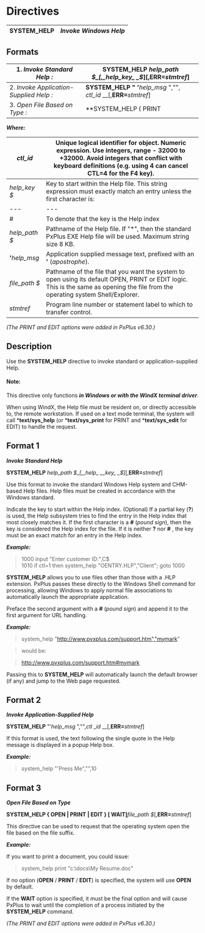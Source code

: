 # Directives 

**SYSTEM_HELP** |  **_Invoke Windows Help_**  
---|---  
  
##  Formats

1\. _Invoke Standard Help_ _:_ |  **SYSTEM_HELP** _help_path_ _$_[,_help_key_ _$_][,**ERR=**_stmtref_]  
---|---  
2\. _Invoke Application-Supplied Help_ _:_ |  **SYSTEM_HELP " '**_help_msg_ ","", _ctl_id_ __[,**ERR=**_stmtref_]  
3\. _Open File Based on Type_ _:_ |  **SYSTEM_HELP { PRINT | EDIT | OPEN }**__**[ WAIT ]**_file_path_ _$_[,**ERR=**_stmtref_]  
  
**_Where:_**

_ctl_id_ |  Unique logical identifier for object. Numeric expression. Use integers, range **-** 32000 to +32000. Avoid integers that conflict with keyboard definitions (e.g. using 4 can cancel CTL=4 for the **F4** key).  
---|---  
_help_key_ _$_ |  Key to start within the Help file. This string expression must exactly match an entry unless the first character is: |  **?** |  To denote a partial key  
---|---  
# |  To denote that the key is the Help index  
_help_path_ _$_ |  Pathname of the Help file. If "*", then the standard PxPlus EXE Help file will be used. Maximum string size 8 KB.  
**'**_help_msg_ |  Application supplied message text, prefixed with an **'** (_apostrophe_).  
_file_path_ _$_ |  Pathname of the file that you want the system to open using its default OPEN, PRINT or EDIT logic. This is the same as opening the file from the operating system Shell/Explorer.  
_stmtref_ |  Program line number or statement label to which to transfer control.  
  
_(The PRINT and EDIT options were added in PxPlus v6.30.)_

##  Description

Use the **SYSTEM_HELP** directive to invoke standard or application-supplied Help.

#### **Note:**  
This directive only functions **_in Windows or with the WindX terminal driver_**.  
  
When using WindX, the Help file must be resident on, or directly accessible to, the remote workstation. If used on a text mode terminal, the system will call ***text/sys_help** (or ***text/sys_print** for PRINT and ***text/sys_edit** for EDIT) to handle the request.

##  Format 1

**_Invoke Standard Help_**

**SYSTEM_HELP** _help_path_ _$_[,_help_ __key_ _$_][,**ERR=**_stmtref_]

Use this format to invoke the standard Windows Help system and CHM-based Help files. Help files must be created in accordance with the Windows standard.

Indicate the key to start within the Help index. (Optional) If a partial key (**?**) is used, the Help subsystem tries to find the entry in the Help index that most closely matches it. If the first character is a **#** (_pound sign_), then the key is considered the Help index for the file. If it is neither **?** nor **#** , the key must be an exact match for an entry in the Help index.

**_Example:_**

> 1000 input "Enter customer ID:",C$  
>  1010 if ctl=1 then system_help "OENTRY.HLP","Client"; goto 1000

**SYSTEM_HELP** allows you to use files other than those with a .HLP extension. PxPlus passes these directly to the Windows Shell command for processing, allowing Windows to apply normal file associations to automatically launch the appropriate application.

Preface the second argument with a **#** (_pound sign_) and append it to the first argument for URL handling.

**_Example:_**

> system_help "http://www.pvxplus.com/support.htm","mymark"

> would be:

> http://www.pvxplus.com/support.htm#mymark

Passing this to **SYSTEM_HELP** will automatically launch the default browser (if any) and jump to the Web page requested.

##  Format 2

**_Invoke Application-Supplied Help_**

**SYSTEM_HELP** "'_help_msg_ ","",_ctl_ __id_ __[,**ERR=**_stmtref_]

If this format is used, the text following the single quote in the Help message is displayed in a popup Help box.

**_Example:_**

> system_help "'Press Me","",10

##  Format 3

**_Open File Based on Type_**

**SYSTEM_HELP { OPEN | PRINT | EDIT } [ WAIT]**_file_path_ _$_[,**ERR=**_stmtref_] 

This directive can be used to request that the operating system open the file based on the file suffix.

**_Example:_**

If you want to print a document, you could issue:

> system_help print "c:\docs\My Resume.doc"

If no option (**OPEN** / **PRINT** / **EDIT**) is specified, the system will use **OPEN** by default.

If the **WAIT** option is specified, it must be the final option and will cause PxPlus to wait until the completion of a process initiated by the **SYSTEM_HELP** command.

_(The PRINT and EDIT options were added in PxPlus v6.30.)_
